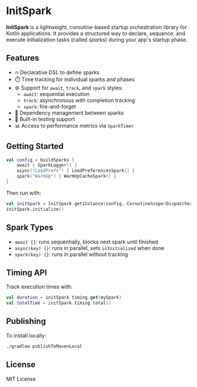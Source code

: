 # InitSpark

**InitSpark** is a lightweight, coroutine-based startup orchestration library for Kotlin applications. It provides a structured way to declare, sequence, and execute initialization tasks (called *sparks*) during your app's startup phase.

## Features

- 🔥 Declarative DSL to define sparks
- ⏱️ Time tracking for individual sparks and phases
- ⚙️ Support for `await`, `track`, and `spark` styles:
  - `await`: sequential execution
  - `track`: asynchronous with completion tracking
  - `spark`: fire-and-forget
- 🌲 Dependency management between sparks
- 🧪 Built-in testing support
- 📊 Access to performance metrics via `SparkTimer`

## Getting Started

```kotlin
val config = buildSparks {
    await { SparkLogger() }
    async("LoadPrefs") { LoadPreferencesSpark() }
    spark("WarmUp") { WarmUpCacheSpark() }
}
```

Then run with:

```kotlin
val initSpark = InitSpark.getInstance(config, CoroutineScope(Dispatchers.Default))
initSpark.initialize()
```

## Spark Types

- `await {}`: runs sequentially, blocks next spark until finished
- `async(key) {}`: runs in parallel, sets `isInitialized` when done
- `spark(key) {}`: runs in parallel without tracking

## Timing API

Track execution times with:

```kotlin
val duration = initSpark.timing.get(mySpark)
val totalTime = initSpark.timing.total()
```

## Publishing

To install locally:

```bash
./gradlew publishToMavenLocal
```

## License

MIT License
